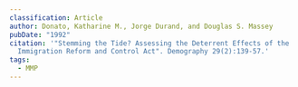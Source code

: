 ```yaml
---
classification: Article
author: Donato, Katharine M., Jorge Durand, and Douglas S. Massey
pubDate: "1992"
citation: '"Stemming the Tide? Assessing the Deterrent Effects of the
  Immigration Reform and Control Act". Demography 29(2):139-57.'
tags:
  - MMP
---
```


